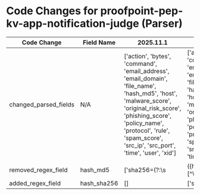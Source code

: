 # Code Changes for proofpoint-pep-kv-app-notification-judge (Parser)

| Code Change | Field Name | 2025.11.1 | 2025.12.1 |
|-------------|------------|-----------|------------|
| changed_parsed_fields | N/A | ['action', 'bytes', 'command', 'email_address', 'email_domain', 'file_name', 'hash_md5', 'host', 'malware_score', 'original_risk_score', 'phishing_score', 'policy_name', 'protocol', 'rule', 'spam_score', 'src_ip', 'src_port', 'time', 'user', 'xid'] | ['action', 'bytes', 'command', 'email_address', 'email_domain', 'file_name', 'hash_sha256', 'host', 'malware_score', 'original_risk_score', 'phishing_score', 'policy_name', 'protocol', 'rule', 'spam_score', 'src_ip', 'src_port', 'time', 'user', 'xid'] |
| removed_regex_field | hash_md5 | ['sha256=(?:\s|({hash_md5}[^\s]+))\s'] | [] |
| added_regex_field | hash_sha256 | [] | ['sha256=(?:\s|({hash_sha256}[^\s]+))\s'] |